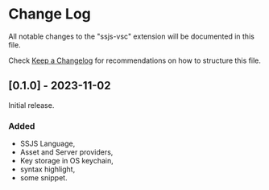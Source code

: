 # Change Log

All notable changes to the "ssjs-vsc" extension will be documented in this file.

Check [Keep a Changelog](http://keepachangelog.com/) for recommendations on how to structure this file.

## [0.1.0] - 2023-11-02

Initial release.

### Added
- SSJS Language,
- Asset and Server providers,
- Key storage in OS keychain,
- syntax highlight,
- some snippet.